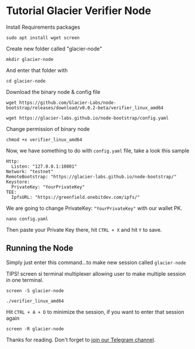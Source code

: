 # Tutorial Glacier Verifier Node

Install Requirements packages
```
sudo apt install wget screen
```

Create new folder called "glacier-node"
```
mkdir glacier-node
```

And enter that folder with
```
cd glacier-node
```

Download the binary node & config file
```
wget https://github.com/Glacier-Labs/node-bootstrap/releases/download/v0.0.2-beta/verifier_linux_amd64
```
```
wget https://glacier-labs.github.io/node-bootstrap/config.yaml
```

Change permission of binary node
```
chmod +x verifier_linux_amd64
```

Now, we have something to do with `config.yaml` file, take a look this sample
```
Http:
  Listen: "127.0.0.1:10801"
Network: "testnet"
RemoteBootstrap: "https://glacier-labs.github.io/node-bootstrap/"
Keystore:
  PrivateKey: "YourPrivateKey"
TEE:
  IpfsURL: "https://greenfield.onebitdev.com/ipfs/"
```

We are going to change PrivateKey: `"YourPrivateKey"` with our wallet PK.

```
nano config.yaml
```

Then paste your Private Key there, hit `CTRL + X` and hit `Y` to save.

## Running the Node
Simply just enter this command...to make new session called `glacier-node`

TIPS! screen si terminal multiplexer allowing user to make multiple session in one terminal.

```
screen -S glacier-node
```

```
./verifier_linux_amd64
```

Hit `CTRL + A + D` to minimize the session, if you want to enter that session again
```
screen -R glacier-node
```

Thanks for reading. Don't forget to [join our Telegram channel](https://t.me/airdropStalkerChannel).
